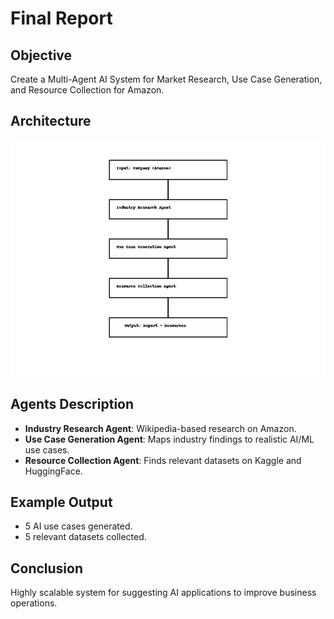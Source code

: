 
# Final Report

## Objective
Create a Multi-Agent AI System for Market Research, Use Case Generation, and Resource Collection for Amazon.

## Architecture
![Architecture Flowchart](Architecture_Flowchart.jpg)

## Agents Description
- **Industry Research Agent**: Wikipedia-based research on Amazon.
- **Use Case Generation Agent**: Maps industry findings to realistic AI/ML use cases.
- **Resource Collection Agent**: Finds relevant datasets on Kaggle and HuggingFace.

## Example Output
- 5 AI use cases generated.
- 5 relevant datasets collected.

## Conclusion
Highly scalable system for suggesting AI applications to improve business operations.
